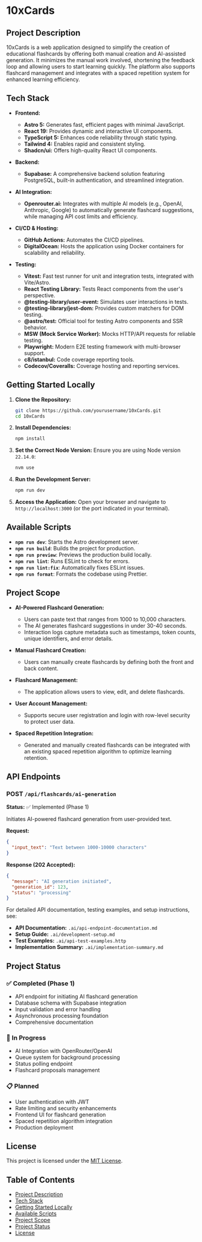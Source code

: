 # 10xCards

## Project Description
10xCards is a web application designed to simplify the creation of educational flashcards by offering both manual creation and AI-assisted generation. It minimizes the manual work involved, shortening the feedback loop and allowing users to start learning quickly. The platform also supports flashcard management and integrates with a spaced repetition system for enhanced learning efficiency.

## Tech Stack
- **Frontend:**
  - **Astro 5:** Generates fast, efficient pages with minimal JavaScript.
  - **React 19:** Provides dynamic and interactive UI components.
  - **TypeScript 5:** Enhances code reliability through static typing.
  - **Tailwind 4:** Enables rapid and consistent styling.
  - **Shadcn/ui:** Offers high-quality React UI components.

- **Backend:**
  - **Supabase:** A comprehensive backend solution featuring PostgreSQL, built-in authentication, and streamlined integration.

- **AI Integration:**
  - **Openrouter.ai:** Integrates with multiple AI models (e.g., OpenAI, Anthropic, Google) to automatically generate flashcard suggestions, while managing API cost limits and efficiency.

- **CI/CD & Hosting:**
  - **GitHub Actions:** Automates the CI/CD pipelines.
  - **DigitalOcean:** Hosts the application using Docker containers for scalability and reliability.

- **Testing:**
  - **Vitest:** Fast test runner for unit and integration tests, integrated with Vite/Astro.
  - **React Testing Library:** Tests React components from the user's perspective.
  - **@testing-library/user-event:** Simulates user interactions in tests.
  - **@testing-library/jest-dom:** Provides custom matchers for DOM testing.
  - **@astro/test:** Official tool for testing Astro components and SSR behavior.
  - **MSW (Mock Service Worker):** Mocks HTTP/API requests for reliable testing.
  - **Playwright:** Modern E2E testing framework with multi-browser support.
  - **c8/istanbul:** Code coverage reporting tools.
  - **Codecov/Coveralls:** Coverage hosting and reporting services.

## Getting Started Locally
1. **Clone the Repository:**
   ```bash
   git clone https://github.com/yourusername/10xCards.git
   cd 10xCards
   ```
2. **Install Dependencies:**
   ```bash
   npm install
   ```
3. **Set the Correct Node Version:**
   Ensure you are using Node version `22.14.0`:
   ```bash
   nvm use
   ```
4. **Run the Development Server:**
   ```bash
   npm run dev
   ```
5. **Access the Application:**
   Open your browser and navigate to `http://localhost:3000` (or the port indicated in your terminal).

## Available Scripts
- **`npm run dev`**: Starts the Astro development server.
- **`npm run build`**: Builds the project for production.
- **`npm run preview`**: Previews the production build locally.
- **`npm run lint`**: Runs ESLint to check for errors.
- **`npm run lint:fix`**: Automatically fixes ESLint issues.
- **`npm run format`**: Formats the codebase using Prettier.

## Project Scope
- **AI-Powered Flashcard Generation:**
  - Users can paste text that ranges from 1000 to 10,000 characters.
  - The AI generates flashcard suggestions in under 30-40 seconds.
  - Interaction logs capture metadata such as timestamps, token counts, unique identifiers, and error details.
  
- **Manual Flashcard Creation:**
  - Users can manually create flashcards by defining both the front and back content.

- **Flashcard Management:**
  - The application allows users to view, edit, and delete flashcards.

- **User Account Management:**
  - Supports secure user registration and login with row-level security to protect user data.

- **Spaced Repetition Integration:**
  - Generated and manually created flashcards can be integrated with an existing spaced repetition algorithm to optimize learning retention.

## API Endpoints

### POST `/api/flashcards/ai-generation`
**Status:** ✅ Implemented (Phase 1)

Initiates AI-powered flashcard generation from user-provided text.

**Request:**
```json
{
  "input_text": "Text between 1000-10000 characters"
}
```

**Response (202 Accepted):**
```json
{
  "message": "AI generation initiated",
  "generation_id": 123,
  "status": "processing"
}
```

For detailed API documentation, testing examples, and setup instructions, see:
- **API Documentation:** `.ai/api-endpoint-documentation.md`
- **Setup Guide:** `.ai/development-setup.md`
- **Test Examples:** `.ai/api-test-examples.http`
- **Implementation Summary:** `.ai/implementation-summary.md`

## Project Status

### ✅ Completed (Phase 1)
- API endpoint for initiating AI flashcard generation
- Database schema with Supabase integration
- Input validation and error handling
- Asynchronous processing foundation
- Comprehensive documentation

### 🚧 In Progress
- AI Integration with OpenRouter/OpenAI
- Queue system for background processing
- Status polling endpoint
- Flashcard proposals management

### 📋 Planned
- User authentication with JWT
- Rate limiting and security enhancements
- Frontend UI for flashcard generation
- Spaced repetition algorithm integration
- Production deployment

## License
This project is licensed under the [MIT License](LICENSE).

## Table of Contents
- [Project Description](#project-description)
- [Tech Stack](#tech-stack)
- [Getting Started Locally](#getting-started-locally)
- [Available Scripts](#available-scripts)
- [Project Scope](#project-scope)
- [Project Status](#project-status)
- [License](#license)
